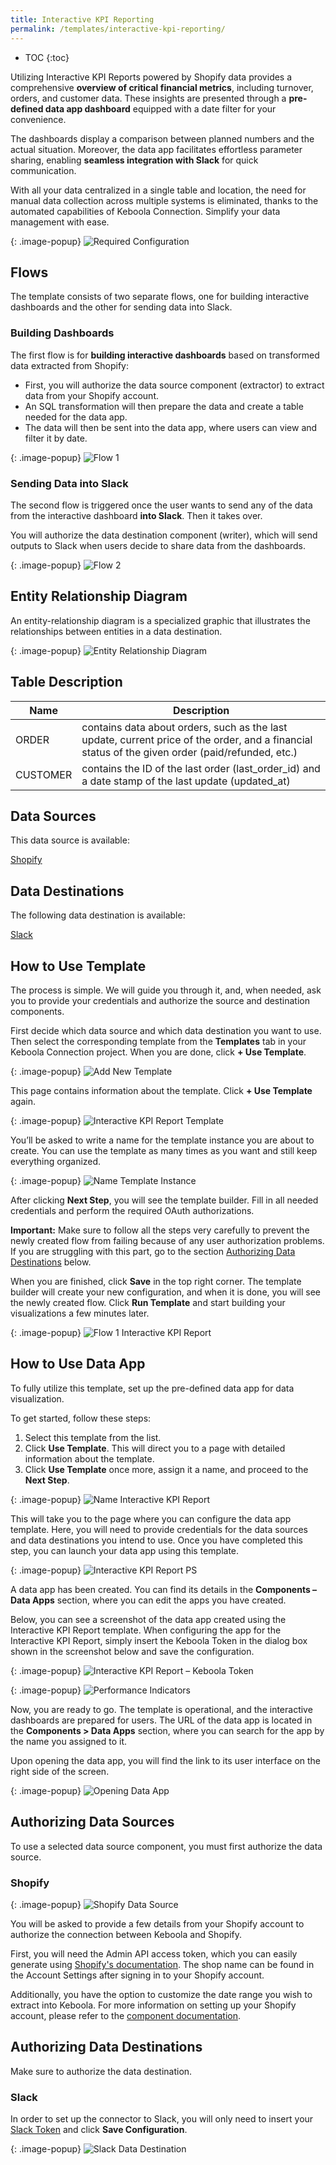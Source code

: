 ```yaml
---
title: Interactive KPI Reporting
permalink: /templates/interactive-kpi-reporting/
---
```


* TOC
{:toc}

Utilizing Interactive KPI Reports powered by Shopify data provides a comprehensive **overview of critical financial metrics**, including turnover, 
orders, and customer data. These insights are presented through a **pre-defined data app dashboard** equipped with a date filter for your convenience. 

The dashboards display a comparison between planned numbers and the actual situation. Moreover, the data app facilitates effortless parameter sharing, 
enabling **seamless integration with Slack** for quick communication. 

With all your data centralized in a single table and location, the need for manual data collection across multiple systems is eliminated, 
thanks to the automated capabilities of Keboola Connection. Simplify your data management with ease.

{: .image-popup}
![Required Configuration](/templates/interactive-kpi-reporting/required-config.png)

## Flows
The template consists of two separate flows, one for building interactive dashboards and the other for sending data into Slack.

### Building Dashboards
The first flow is for **building interactive dashboards** based on transformed data extracted from Shopify:

  - First, you will authorize the data source component (extractor) to extract data from your Shopify account. 
  - An SQL transformation will then prepare the data and create a table needed for the data app.
  - The data will then be sent into the data app, where users can view and filter it by date.

{: .image-popup}
![Flow 1](/templates/interactive-kpi-reporting/flow1.png)

### Sending Data into Slack
The second flow is triggered once the user wants to send any of the data from the interactive dashboard **into Slack**. Then it takes over.

You will authorize the data destination component (writer), which will send outputs to Slack when users decide to share data from the dashboards.

{: .image-popup}
![Flow 2](/templates/interactive-kpi-reporting/flow2.png)

## Entity Relationship Diagram
An entity-relationship diagram is a specialized graphic that illustrates the relationships between entities in a data destination.

{: .image-popup}
![Entity Relationship Diagram](/templates/interactive-kpi-reporting/entity-rel-diagram.png)

## Table Description

| Name | Description |
|---|---|
| ORDER | contains data about orders, such as the last update, current price of the order, and a financial status of the given order (paid/refunded, etc.) |
| CUSTOMER | contains the ID of the last order (last_order_id) and a date stamp of the last update (updated_at) |

## Data Sources
This data source is available:

[Shopify](https://components.keboola.com/components/kds-team.ex-shopify)

## Data Destinations
The following data destination is available:

[Slack](https://slack.com/)

## How to Use Template
The process is simple. We will guide you through it, and, when needed, ask you to provide your credentials and authorize the source and destination components.

First decide which data source and which data destination you want to use. Then select the corresponding template from the **Templates** tab 
in your Keboola Connection project. When you are done, click **+ Use Template**.

{: .image-popup}
![Add New Template](/templates/interactive-kpi-reporting/add-new-template.png)

This page contains information about the template. Click **+ Use Template** again.

{: .image-popup}
![Interactive KPI Report Template](/templates/interactive-kpi-reporting/int-kpi-report.png)

You’ll be asked to write a name for the template instance you are about to create. You can use the template as many times as you want and still keep everything organized.

{: .image-popup}
![Name Template Instance](/templates/interactive-kpi-reporting/name-template.png)

After clicking **Next Step**, you will see the template builder. Fill in all needed credentials and perform the required OAuth authorizations.

**Important:** Make sure to follow all the steps very carefully to prevent the newly created flow from failing because of any user authorization problems. 
If you are struggling with this part, go to the section [Authorizing Data Destinations](/templates/interactive-kpi-reporting/#authorizing-data-destinations) below.

When you are finished, click **Save** in the top right corner. The template builder will create your new configuration, and when it is done, 
you will see the newly created flow. Click **Run Template** and start building your visualizations a few minutes later.

{: .image-popup}
![Flow 1 Interactive KPI Report](/templates/interactive-kpi-reporting/flow1-report.png)

## How to Use Data App
To fully utilize this template, set up the pre-defined data app for data visualization. 

To get started, follow these steps:

1. Select this template from the list.
2. Click **Use Template**. This will direct you to a page with detailed information about the template.
3. Click **Use Template** once more, assign it a name, and proceed to the **Next Step**.

{: .image-popup}
![Name Interactive KPI Report](/templates/interactive-kpi-reporting/name-int-kpi-report.png)

This will take you to the page where you can configure the data app template. Here, you will need to provide credentials for the data sources 
and data destinations you intend to use. Once you have completed this step, you can launch your data app using this template.

{: .image-popup}
![Interactive KPI Report PS](/templates/interactive-kpi-reporting/int-kpi-report-ps.png)

A data app has been created. You can find its details in the **Components – Data Apps** section, where you can edit the apps you have created.

Below, you can see a screenshot of the data app created using the Interactive KPI Report template. When configuring the app 
for the Interactive KPI Report, simply insert the Keboola Token in the dialog box shown in the screenshot below and save the configuration.

{: .image-popup}
![Interactive KPI Report – Keboola Token](/templates/interactive-kpi-reporting/keboola-token.png)

{: .image-popup}
![Performance Indicators](/templates/interactive-kpi-reporting/performance-indicators.png)

Now, you are ready to go. The template is operational, and the interactive dashboards are prepared for users. 
The URL of the data app is located in the **Components > Data Apps** section, where you can search for the app by the name you assigned to it. 

Upon opening the data app, you will find the link to its user interface on the right side of the screen. 

{: .image-popup}
![Opening Data App](/templates/interactive-kpi-reporting/opening-app.png)

## Authorizing Data Sources
To use a selected data source component, you must first authorize the data source. 

### Shopify

{: .image-popup}
![Shopify Data Source](/templates/interactive-kpi-reporting/shopify-source.png)

You will be asked to provide a few details from your Shopify account to authorize the connection between Keboola and Shopify. 

First, you will need the Admin API access token, which you can easily generate using 
[Shopify's documentation](https://www.shopify.com/partners/blog/17056443-how-to-generate-a-shopify-api-token). 
The shop name can be found in the Account Settings after signing in to your Shopify account. 

Additionally, you have the option to customize the date range you wish to extract into Keboola. For more information on setting up your Shopify account, 
please refer to the [component documentation](https://components.keboola.com/components/kds-team.ex-shopify).

## Authorizing Data Destinations
Make sure to authorize the data destination.

### Slack
In order to set up the connector to Slack, you will only need to insert your [Slack Token](https://api.slack.com/authentication/token-types) 
and click **Save Configuration**.

{: .image-popup}
![Slack Data Destination](/templates/interactive-kpi-reporting/slack-destination.png)

